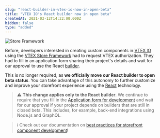 ```yaml
---
slug: "react-builder-in-vtex-io-now-in-open-beta"
title: "VTEX IO's React builder now in open beta"
createdAt: 2021-03-12T14:22:00.000Z
hidden: false
type: "added"
---
```


![Store Framework](https://cdn.jsdelivr.net/gh/vtexdocs/dev-portal-content@main/images/react-builder-in-vtex-io-now-in-open-beta-0.png)

Before, developers interested in creating custom components in [VTEX IO](https://developers.vtex.com/docs/guides/vtex-io-documentation-what-is-vtex-io) using the [VTEX Store Framework](https://developers.vtex.com/docs/guides/vtex-io-documentation-what-is-vtex-store-framework) had to request VTEX authorization. They had to fill in an application form sharing their project's details and wait for our approval to use the React [builder](https://developers.vtex.com/docs/guides/vtex-io-documentation-builders).

This is no longer required, as **we officially move our React builder to open beta status**. You can take advantage of this autonomy to further customize and improve your storefront experience using the [React](https://reactjs.org/) technology.

> ⚠️ **This change applies only to the React builder**. We continue to require that you fill in the [Application form for development](https://developers.vtex.com/docs/guides/vtex-io-documentation-filling-the-application-form-for-development) and wait for our approval if your project depends on builders that are still in closed beta. This includes, for example, back-end integrations using Node.js and GraphQL.

> ℹ️ Check out our documentation on [best practices for storefront component development](https://developers.vtex.com/docs/guides/vtex-io-documentation-developing-custom-storefront-components)!
